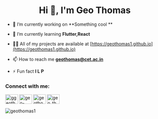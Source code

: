 <h1 align="center">Hi 👋, I'm Geo Thomas</h1>


- 🔭 I’m currently working on **Something cool **

- 🌱 I’m currently learning **Flutter,React**

- 👨‍💻 All of my projects are available at [https://geothomas1.github.io](https://geothomas1.github.io)

- 📫 How to reach me **geothomas@cet.ac.in**

- ⚡ Fun fact **I L P**

<h3 align="left">Connect with me:</h3>
<p align="left">
<a href="https://twitter.com/ggeothomas" target="blank"><img align="center" src="https://raw.githubusercontent.com/rahuldkjain/github-profile-readme-generator/master/src/images/icons/Social/twitter.svg" alt="ggeothomas" height="30" width="40" /></a>
<a href="https://linkedin.com/in/geo-thomas-1b1118138" target="blank"><img align="center" src="https://raw.githubusercontent.com/rahuldkjain/github-profile-readme-generator/master/src/images/icons/Social/linked-in-alt.svg" alt="geo-thomas-1b1118138" height="30" width="40" /></a>
<a href="https://kaggle.com/geothomas" target="blank"><img align="center" src="https://raw.githubusercontent.com/rahuldkjain/github-profile-readme-generator/master/src/images/icons/Social/kaggle.svg" alt="geothomas" height="30" width="40" /></a>
<a href="https://www.hackerrank.com/geo_thomas" target="blank"><img align="center" src="https://raw.githubusercontent.com/rahuldkjain/github-profile-readme-generator/master/src/images/icons/Social/hackerrank.svg" alt="geo_thomas" height="30" width="40" /></a>
</p>

<p><img align="center" src="https://github-readme-streak-stats.herokuapp.com/?user=geothomas1&" alt="geothomas1" /></p>
